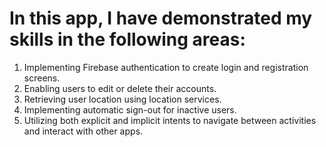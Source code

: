 # In this app, I have demonstrated my skills in the following areas:

1. Implementing Firebase authentication to create login and registration screens.
2. Enabling users to edit or delete their accounts.
3. Retrieving user location using location services.
4. Implementing automatic sign-out for inactive users.
5. Utilizing both explicit and implicit intents to navigate between activities and interact with other apps.